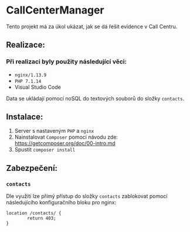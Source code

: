 # CallCenterManager
Tento projekt má za úkol ukázat, jak se dá řešit evidence v Call Centru.

## Realizace:
### Při realizaci byly použity následující věci:
* `nginx/1.13.9`
* `PHP 7.1.14`
* Visual Studio Code

Data se ukládají pomocí noSQL do textových souborů do složky `contacts`.

## Instalace:
1. Server s nastaveným `PHP` a `nginx`
2. Nainstalovat `Composer` pomocí návodu zde: https://getcomposer.org/doc/00-intro.md
3. Spustit `composer install`

## Zabezpečení:
### `contacts`
Dle využití lze přímý přístup do složky `contacts` zablokovat pomocí následujícího konfiguračního bloku pro nginx:

```
location /contacts/ {
        return 403;
}
```

